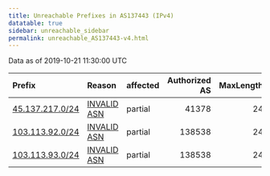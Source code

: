```yaml
---
title: Unreachable Prefixes in AS137443 (IPv4)
datatable: true
sidebar: unreachable_sidebar
permalink: unreachable_AS137443-v4.html
---
```


Data as of 2019-10-21 11:30:00 UTC


<div class="datatable-begin"></div>

| Prefix                                                   | Reason                                                                                                  | affected   |   Authorized AS |   MaxLength | Anchor                                         |   unreachable /24s |
|:---------------------------------------------------------|:--------------------------------------------------------------------------------------------------------|:-----------|----------------:|------------:|:-----------------------------------------------|-------------------:|
| [45.137.217.0/24](https://stat.ripe.net/45.137.217.0/24) | [INVALID ASN](https://rpki-validator.ripe.net/announcement-preview?asn=AS137443&prefix=45.137.217.0/24) | partial    |           41378 |          24 | [RIPE](unreachable_RIPE_NCC_RPKI_Root-v4.html) |                  1 |
| [103.113.92.0/24](https://stat.ripe.net/103.113.92.0/24) | [INVALID ASN](https://rpki-validator.ripe.net/announcement-preview?asn=AS137443&prefix=103.113.92.0/24) | partial    |          138538 |          24 | [APNIC](unreachable_APNIC_RPKI_Root-v4.html)   |                  1 |
| [103.113.93.0/24](https://stat.ripe.net/103.113.93.0/24) | [INVALID ASN](https://rpki-validator.ripe.net/announcement-preview?asn=AS137443&prefix=103.113.93.0/24) | partial    |          138538 |          24 | [APNIC](unreachable_APNIC_RPKI_Root-v4.html)   |                  1 |

<div class="datatable-end"></div>
